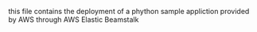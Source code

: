 this file contains the deployment of a phython sample appliction provided by AWS through AWS Elastic Beamstalk
